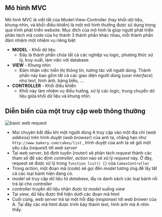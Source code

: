 ## Mô hình MVC

Mô hình MVC là viết tắt của Model-View-Controller (hay khối-dữ-liệu, khung-nhìn, và khối-điều-khiển) là một mô hình thường được sử dụng trong quá trình phát triển website. Mục đích của mô hình là giúp người phát triển phân tách mã code của họ thành 3 thành phần khác nhau, mỗi thành phần đảm nhiệm một nhiệm vụ riêng biệt

* **MODEL** - Khối dữ liệu
    - Đây là thành phần chứa tất cả các nghiệp vụ logic, phương thức xử lý, truy xuất, làm việc với database.
* **VIEW** - Khung nhìn
	- Đảm nhận việc hiển thị thông tin, tương tác với người dùng. Thành phần này bao gồm tất cả các giao diện người dùng (*user interface*) như text, hình ảnh, bảng biểu, ...
* **CONTROLLER** - Khối điều khiển
	- Khối này làm nhiệm vụ điều hướng, xử lý các logic, trung chuyển dữ liệu giữa khối dữ liệu và khung nhìn.

## Diễn biến của một truy cập web thông thường

![basic web request](/img/basic_mvc.png)

* Mọi chuyện bắt đầu khi một người dùng A truy cập vào một địa chỉ (*web address*) trên trình duyệt (*web browser*) của anh ta, chẳng hạn như `http://www.bakery.com/cakes/list` , trình duyệt của anh ta sẽ gửi một yêu cầu (*request*) tới *web server*
* Tại *web server*, bộ định tuyến (*router*) sẽ phân tách *request* thành các tham số để xác định *controller*, *action* nào sẽ xử lý *request* này. Ở đây, request sẽ được xử lý trong `function list() {}` của `CakesController`
* Trong *action*, một đoạn mã (*code*) sẽ gọi đến *model* tương ứng để lấy tất cả các loại bánh hiện đang có.
* *model* sẽ truy cập dữ liệu từ *database*, lấy ra danh sách các loại bánh rồi trả lại cho *controller*
* *controller* truyền dữ liệu nhận được từ *model* xuống *view*
* Tại *view*, dữ liệu được thể hiện dưới các đoạn mã html
* Cuối cùng, *web server* trả lại một hồi đáp (*response*) tới *web brower* của A. Tại đây các mã html được trình bày thành text, hình ảnh mà A nhìn thấy.
